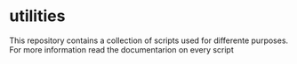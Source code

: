 # utilities
This repository contains a collection of scripts used for differente purposes. For more information read the documentarion on every script
